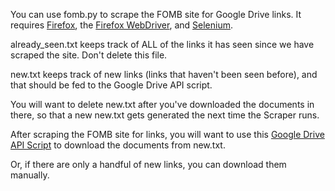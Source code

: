 You can use fomb.py to scrape the FOMB site for Google Drive links.
It requires [Firefox](https://www.mozilla.org/en-US/firefox/new/), the [Firefox WebDriver](https://github.com/mozilla/geckodriver/releases), and [Selenium](https://selenium-python.readthedocs.io/installation.html). 
 
already_seen.txt keeps track of ALL of the links it has seen since we have scraped the site. Don't delete this file. 

new.txt keeps track of new links (links that haven't been seen before), and that should be fed to the Google Drive API script. 
 
You will want to delete new.txt after you've downloaded the documents in there, so that a new new.txt gets generated the next time the Scraper runs. 

After scraping the FOMB site for links, you will want to use this [Google Drive API Script](https://github.com/duckduckgrayduck/google-drive-api-script) to download the documents from new.txt.

Or, if there are only a handful of new links, you can download them manually. 
